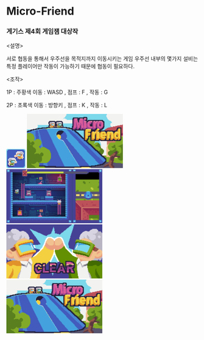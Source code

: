 # Micro-Friend
<h3> 게기스 제4회 게임잼 대상작</h3>

<설명>

서로 협동을 통해서 우주선을 목적지까지 이동시키는 게임
우주선 내부의 몇가지 설비는 특정 플레이어만 작동이 가능하기 때문에 협동이 필요하다.

<조작>

1P : 주황색
이동 : WASD , 점프 : F , 작동 : G

2P : 초록색
이동 : 방향키 , 점프 : K , 작동 : L

<img src="./Image/icon.png"  width="10%"/>
<img src="./Image/Title.png"  width="50%"/>
<img src="./Image/InGame.png"  width="50%"/>
<img src="./Image/ClearS.png"  width="50%"/>
<img src="./Image/Title.png"  width="50%"/>
